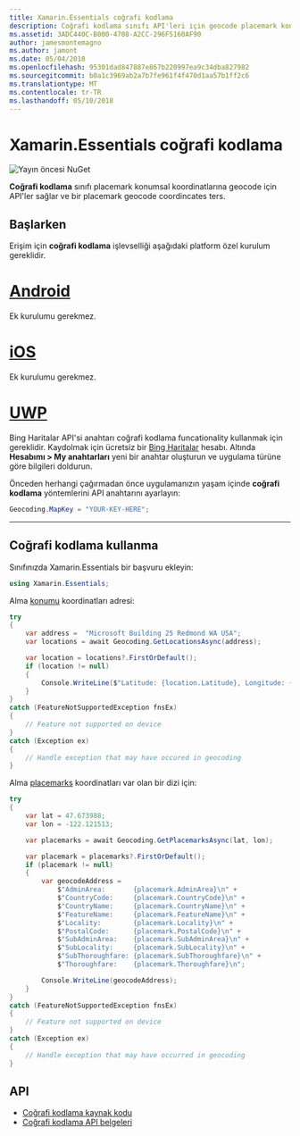 ```yaml
---
title: Xamarin.Essentials coğrafi kodlama
description: Coğrafi kodlama sınıfı API'leri için geocode placemark konumsal koordinatlarına sağlar ve bir placemark geocode coordincates ters.
ms.assetid: 3ADC440C-B000-4708-A2CC-296F5160AF90
author: jamesmontemagno
ms.author: jamont
ms.date: 05/04/2018
ms.openlocfilehash: 95301dad847887e867b220997ea9c34dba827982
ms.sourcegitcommit: b0a1c3969ab2a7b7fe961f4f470d1aa57b1ff2c6
ms.translationtype: MT
ms.contentlocale: tr-TR
ms.lasthandoff: 05/10/2018
---
```

# <a name="xamarinessentials-geocoding"></a>Xamarin.Essentials coğrafi kodlama

![Yayın öncesi NuGet](~/media/shared/pre-release.png)

**Coğrafi kodlama** sınıfı placemark konumsal koordinatlarına geocode için API'ler sağlar ve bir placemark geocode coordincates ters.

## <a name="getting-started"></a>Başlarken

Erişim için **coğrafi kodlama** işlevselliği aşağıdaki platform özel kurulum gereklidir.

# <a name="androidtabandroid"></a>[Android](#tab/android)

Ek kurulumu gerekmez.

# <a name="iostabios"></a>[iOS](#tab/ios)

Ek kurulumu gerekmez.

# <a name="uwptabuwp"></a>[UWP](#tab/uwp)

Bing Haritalar API'si anahtarı coğrafi kodlama funcationality kullanmak için gereklidir. Kaydolmak için ücretsiz bir [Bing Haritalar](https://www.bingmapsportal.com/) hesabı. Altında **Hesabımı > My anahtarları** yeni bir anahtar oluşturun ve uygulama türüne göre bilgileri doldurun.

Önceden herhangi çağırmadan önce uygulamanızın yaşam içinde **coğrafi kodlama** yöntemlerini API anahtarını ayarlayın:

```csharp
Geocoding.MapKey = "YOUR-KEY-HERE";
```

-----

## <a name="using-geocoding"></a>Coğrafi kodlama kullanma

Sınıfınızda Xamarin.Essentials bir başvuru ekleyin:

```csharp
using Xamarin.Essentials;
```

Alma [konumu](xref:Xamarin.Essentials.Location) koordinatları adresi:

```csharp
try
{
    var address =  "Microsoft Building 25 Redmond WA USA";
    var locations = await Geocoding.GetLocationsAsync(address);

    var location = locations?.FirstOrDefault();
    if (location != null)
    {
        Console.WriteLine($"Latitude: {location.Latitude}, Longitude: {location.Longitude}");
    }
}
catch (FeatureNotSupportedException fnsEx)
{
    // Feature not supported on device
}
catch (Exception ex)
{
    // Handle exception that may have occured in geocoding
}
```

Alma [placemarks](xref:Xamarin.Essentials.Placemark) koordinatları var olan bir dizi için:

```csharp
try
{
    var lat = 47.673988;
    var lon = -122.121513;

    var placemarks = await Geocoding.GetPlacemarksAsync(lat, lon);

    var placemark = placemarks?.FirstOrDefault();
    if (placemark != null)
    {
        var geocodeAddress =
            $"AdminArea:       {placemark.AdminArea}\n" +
            $"CountryCode:     {placemark.CountryCode}\n" +
            $"CountryName:     {placemark.CountryName}\n" +
            $"FeatureName:     {placemark.FeatureName}\n" +
            $"Locality:        {placemark.Locality}\n" +
            $"PostalCode:      {placemark.PostalCode}\n" +
            $"SubAdminArea:    {placemark.SubAdminArea}\n" +
            $"SubLocality:     {placemark.SubLocality}\n" +
            $"SubThoroughfare: {placemark.SubThoroughfare}\n" +
            $"Thoroughfare:    {placemark.Thoroughfare}\n";

        Console.WriteLine(geocodeAddress);
    }
}
catch (FeatureNotSupportedException fnsEx)
{
    // Feature not supported on device
}
catch (Exception ex)
{
    // Handle exception that may have occurred in geocoding
}
```

## <a name="api"></a>API

- [Coğrafi kodlama kaynak kodu](https://github.com/xamarin/Essentials/tree/master/Xamarin.Essentials/Geocoding)
- [Coğrafi kodlama API belgeleri](xref:Xamarin.Essentials.Geocoding)
